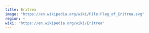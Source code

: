 ```yaml
---
title: Eritrea
image: "https://en.wikipedia.org/wiki/File:Flag_of_Eritrea.svg"
region: ~
wiki: "https://en.wikipedia.org/wiki/Eritrea"
---
```

